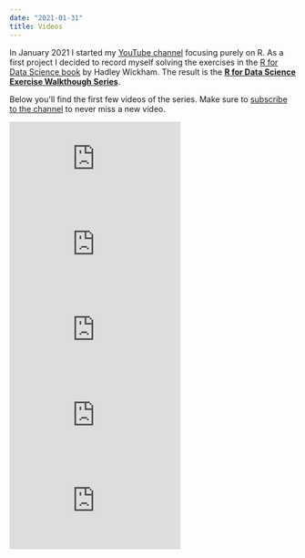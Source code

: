 ```yaml
---
date: "2021-01-31"
title: Videos
---
```


In January 2021 I started my [YouTube channel](https://www.youtube.com/channel/UCdJ5y9mqgXLeGzxP7u1C8nA) focusing purely on R. As a first project I decided to record myself solving the exercises in the [R for Data Science book](https://r4ds.had.co.nz/) by Hadley Wickham. The result is the [**R for Data Science Exercise Walkthough Series**](https://www.youtube.com/playlist?list=PLGDfiFrI2Gd7nGuGwV3w-buje22jUnjn8).

Below you'll find the first few videos of the series. Make sure to [subscribe to the channel](https://www.youtube.com/channel/UCdJ5y9mqgXLeGzxP7u1C8nA?sub_confirmation=1) to never miss a new video.

<div class="video-container"><iframe src="https://www.youtube.com/embed/-dOEQ0AlpX4" frameborder="0" allow="accelerometer; autoplay; clipboard-write; encrypted-media; gyroscope; picture-in-picture" allowfullscreen></iframe></div>

<div class="video-container"><iframe src="https://www.youtube.com/embed/fallS4JeYVE" frameborder="0" allow="accelerometer; autoplay; clipboard-write; encrypted-media; gyroscope; picture-in-picture" allowfullscreen></iframe></div>

<div class="video-container"><iframe src="https://www.youtube.com/embed/tQK88DG3X7A" frameborder="0" allow="accelerometer; autoplay; clipboard-write; encrypted-media; gyroscope; picture-in-picture" allowfullscreen></iframe></div>

<div class="video-container"><iframe src="https://www.youtube.com/embed/MUTv2iimTes" frameborder="0" allow="accelerometer; autoplay; clipboard-write; encrypted-media; gyroscope; picture-in-picture" allowfullscreen></iframe></div>

<div class="video-container"><iframe src="https://www.youtube.com/embed/6KWhm_Stcp8" frameborder="0" allow="accelerometer; autoplay; clipboard-write; encrypted-media; gyroscope; picture-in-picture" allowfullscreen></iframe></div>
